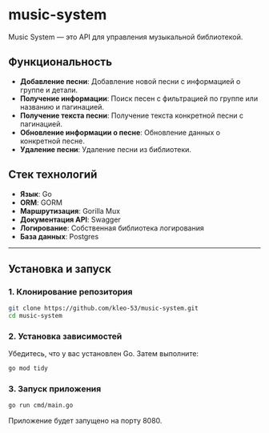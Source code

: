 # music-system

Music System — это API для управления музыкальной библиотекой.

## Функциональность
- **Добавление песни**: Добавление новой песни с информацией о группе и детали.
- **Получение информации**: Поиск песен с фильтрацией по группе или названию и пагинацией.
- **Получение текста песни**: Получение текста конкретной песни с пагинацией.
- **Обновление информации о песне**: Обновление данных о конкретной песне.
- **Удаление песни**: Удаление песни из библиотеки.

## Стек технологий
- **Язык**: Go
- **ORM**: GORM
- **Маршрутизация**: Gorilla Mux
- **Документация API**: Swagger
- **Логирование**: Собственная библиотека логирования
- **База данных**: Postgres

---

## Установка и запуск

### 1. Клонирование репозитория
```bash
git clone https://github.com/kleo-53/music-system.git
cd music-system
```

### 2. Установка зависимостей
Убедитесь, что у вас установлен Go. Затем выполните:
```bash
go mod tidy
```

### 3. Запуск приложения
```bash
go run cmd/main.go
```

Приложение будет запущено на порту 8080.
